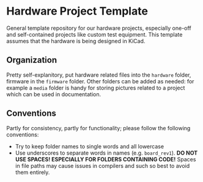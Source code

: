 # Hardware Project Template

General template repository for our hardware projects, especially one-off and self-contained projects like custom test equipment. This template assumes that the hardware is being designed in KiCad.

## Organization

Pretty self-explanitory, put hardware related files into the `hardware` folder, firmware in the `firmware` folder. Other folders can be added as needed: for example a `media` folder is handy for storing pictures related to a project which can be used in documentation.

## Conventions

Partly for consistency, partly for functionality; please follow the following conventions:

- Try to keep folder names to single words and all lowercase
- Use underscores to separate words in names (e.g. `board_rev1`). **DO NOT USE SPACES! ESPECIALLY FOR FOLDERS CONTAINING CODE!** Spaces in file paths may cause issues in compilers and such so best to avoid them entirely.
